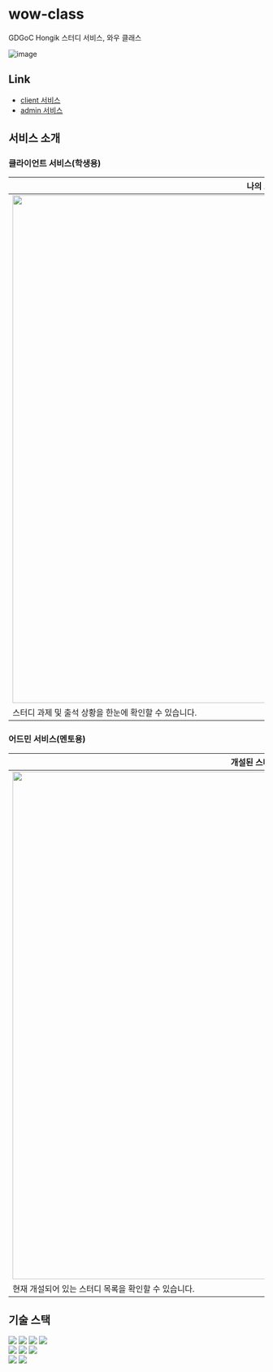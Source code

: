 # wow-class

GDGoC Hongik 스터디 서비스, 와우 클래스

![image](https://github.com/user-attachments/assets/2557aa14-4593-4cb0-a323-57dd8f1a5cd5)

## Link

- [client 서비스](https://study.wawoo.dev/)
- [admin 서비스](https://mentor.study.wawoo.dev/)

## 서비스 소개

### 클라이언트 서비스(학생용)

| 나의 스터디                                                                                               | 나의 과제                                                                                                 | 수강신청                                                                                                  |
| --------------------------------------------------------------------------------------------------------- | --------------------------------------------------------------------------------------------------------- | --------------------------------------------------------------------------------------------------------- |
| <img src="https://github.com/user-attachments/assets/646ff757-f10b-439e-b941-b19cb965861d" width="1000"/> | <img src="https://github.com/user-attachments/assets/571f9539-727c-4a02-84cc-bf86ca1f209c" width="1000"/> | <img src="https://github.com/user-attachments/assets/d13e020b-fa7c-4dc2-b187-2ad7a5cd4a09" width="1000"/> |
| 스터디 과제 및 출석 상황을 한눈에 확인할 수 있습니다.                                                     | 제출해야 할 과제 목록과 과제 히스토리를 확인합니다.                                                       | 수강신청한 스터디를 확인할 수 있습니다.                                                                   |

### 어드민 서비스(멘토용)

| 개설된 스터디 페이지                                                                                      | 스터디 개설 페이지                                                                                        | 스터디 정보 확인 페이지                                                                                                |
| --------------------------------------------------------------------------------------------------------- | --------------------------------------------------------------------------------------------------------- | ---------------------------------------------------------------------------------------------------------------------- |
| <img src="https://github.com/user-attachments/assets/d33493d0-f598-4183-87bc-b4ef55d6e175" width="1000"/> | <img src="https://github.com/user-attachments/assets/d4984e5a-90e1-464c-8b7f-4345c484401e" width="1000"/> | <img src="https://github.com/user-attachments/assets/aabfe146-aa06-440b-aa2c-1e2c7d4872ef" width="1000" height='200'/> |
| 현재 개설되어 있는 스터디 목록을 확인할 수 있습니다.                                                      | 새 스터디를 개설하고 세부 정보를 입력하는 페이지입니다.                                                   | 스터디의 상세 정보를 확인할 수 있습니다.                                                                               |

## 기술 스택

<div align="left">
<div>
<img src="https://img.shields.io/badge/TypeScript-3178C6?style=flat-square&logo=typescript&logoColor=white">
<img src="https://img.shields.io/badge/React-61DAFB?style=flat-square&logo=react&logoColor=black">
<img src="https://img.shields.io/badge/Next-000000?style=flat-square&logo=Next.js&logoColor=white">
<img src="https://img.shields.io/badge/Storybook-FF4785?style=flat-square&logo=storybook&logoColor=white">
</div>
<div>
 <img src="https://img.shields.io/badge/Turbo-333333?style=flat-square&logo=turbo&logoColor=white"/>
  <img src="https://img.shields.io/badge/Panda CSS-EF7C8E?style=flat-square&logo=pandacss&logoColor=white"/>
   <img src="https://img.shields.io/badge/Jotai-00C7B7?style=flat-square&logo=react&logoColor=white">
</div>
<div>
<img src="https://img.shields.io/badge/ESlint-4B32C3?style=flat-square&logo=eslint&logoColor=white">
<img src="https://img.shields.io/badge/Prettier-F7B93E?style=flat-square&logo=prettier&logoColor=white">
</div>
</div>
